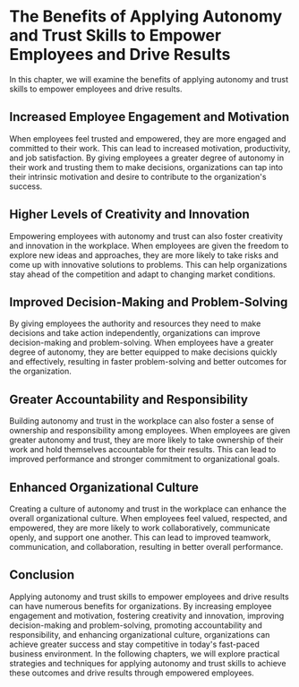 The Benefits of Applying Autonomy and Trust Skills to Empower Employees and Drive Results
================================================================================================================================================================================

In this chapter, we will examine the benefits of applying autonomy and trust skills to empower employees and drive results.

Increased Employee Engagement and Motivation
--------------------------------------------

When employees feel trusted and empowered, they are more engaged and committed to their work. This can lead to increased motivation, productivity, and job satisfaction. By giving employees a greater degree of autonomy in their work and trusting them to make decisions, organizations can tap into their intrinsic motivation and desire to contribute to the organization's success.

Higher Levels of Creativity and Innovation
------------------------------------------

Empowering employees with autonomy and trust can also foster creativity and innovation in the workplace. When employees are given the freedom to explore new ideas and approaches, they are more likely to take risks and come up with innovative solutions to problems. This can help organizations stay ahead of the competition and adapt to changing market conditions.

Improved Decision-Making and Problem-Solving
--------------------------------------------

By giving employees the authority and resources they need to make decisions and take action independently, organizations can improve decision-making and problem-solving. When employees have a greater degree of autonomy, they are better equipped to make decisions quickly and effectively, resulting in faster problem-solving and better outcomes for the organization.

Greater Accountability and Responsibility
-----------------------------------------

Building autonomy and trust in the workplace can also foster a sense of ownership and responsibility among employees. When employees are given greater autonomy and trust, they are more likely to take ownership of their work and hold themselves accountable for their results. This can lead to improved performance and stronger commitment to organizational goals.

Enhanced Organizational Culture
-------------------------------

Creating a culture of autonomy and trust in the workplace can enhance the overall organizational culture. When employees feel valued, respected, and empowered, they are more likely to work collaboratively, communicate openly, and support one another. This can lead to improved teamwork, communication, and collaboration, resulting in better overall performance.

Conclusion
----------

Applying autonomy and trust skills to empower employees and drive results can have numerous benefits for organizations. By increasing employee engagement and motivation, fostering creativity and innovation, improving decision-making and problem-solving, promoting accountability and responsibility, and enhancing organizational culture, organizations can achieve greater success and stay competitive in today's fast-paced business environment. In the following chapters, we will explore practical strategies and techniques for applying autonomy and trust skills to achieve these outcomes and drive results through empowered employees.
